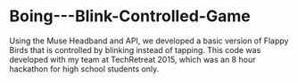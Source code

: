 # Boing---Blink-Controlled-Game
Using the Muse Headband and API, we developed a basic version of Flappy Birds that is controlled by blinking instead of tapping. 
This code was developed with my team at TechRetreat 2015, which was an 8 hour hackathon for high school students only.
